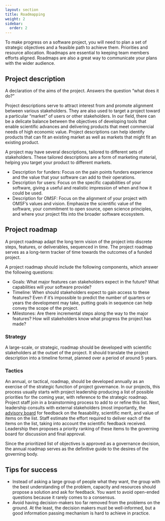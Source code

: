```yaml
---
layout: section
title: Roadmapping
weight: 2
sidebar:
  order: 2
---
```


To make progress on a software project, you will need to plan a set of strategic objectives and a feasible path to achieve them. Priorities and resource allocation. Roadmaps are essential to keeping team members efforts aligned. Roadmaps are also a great way to communicate your plans with the wider audience. 

## Project description

A declaration of the aims of the project. Answers the question “what does it do?”

Project descriptions serve to attract interest from and promote alignment between various stakeholders. They are also used to target a project toward a particular “market” of users or other stakeholders. In our field, there can be a delicate balance between the objectives of developing tools that enable scientific advances and delivering products that meet commercial needs of high economic value. Project descriptions can help identify products that can fit an existing market as well as markets that might fit an existing product.

A project may have several descriptions, tailored to different sets of stakeholders. These tailored descriptions are a form of marketing material, helping you target your product to different markets.
* Description for funders: Focus on the pain points funders experience and the value that your software can add to their operations.
* Description for users: Focus on the specific capabilities of your software, giving a useful and realistic impression of when and how it could be used.
* Description for OMSF: Focus on the alignment of your project with OMSF’s values and vision. Emphasize the scientific value of the software, your commitment to open source, open science principles, and where your project fits into the broader software ecosystem.

## Project roadmap

A project roadmap adapt the long term vision of the project into discrete steps, features, or deliverables, sequenced in time. The project roadmap serves as a long-term tracker of time towards the outcomes of a funded project.

A project roadmap should include the following components, which answer the following questions:
* Goals: What major features can stakeholders expect in the future? What capabilities will your software provide?
* Timeline: When should stakeholders expect to gain access to these features? Even if it’s impossible to predict the number of quarters or years the development may take, putting goals in sequence can help convey the scope of the project.
* Milestones: Are there incremental steps along the way to the major features? How will stakeholders know what progress the project has made?

### Strategy

A large-scale, or strategic, roadmap should be developed with scientific stakeholders at the outset of the project. It should translate the project description into a timeline format, planned over a period of around 5 years.

### Tactics

An annual, or tactical, roadmap, should be developed annually as an exercise of the strategic function of project governance. In our projects, this process usually starts with project leadership producing a list of possible priorities for the coming year, with reference to the strategic roadmap. Project staff join in a brainstorming process to add to or refine this list. Next, leadership consults with external stakeholders (most importantly, the [advisory board](../governance/#decision-making-in-the-advisory-board--governing-board-model) for feedback on the feasability, scientific merit, and value of items on the list. Staff estimate the effort required to deliver each of the items on the list, taking into account the scientific feedback received. Leadership then proposes a priority ranking of these items to the governing board for discussion and final approval.

Since the prioritized list of objectives is approved as a governance decision, the annual roadmap serves as the definitive guide to the desires of the governing body.

## Tips for success

* Instead of asking a large group of people what they want, the group with the best understanding of the problem, capacity and resources should propose a solution and ask for feedback. You want to avoid open-ended questions because it rarely comes to a consensus.
* Avoid having decision-makers too far removed from the problems on the ground. At the least, the decision makers must be well-informed, but a good information passing mechanism is hard to achieve in practice. 
